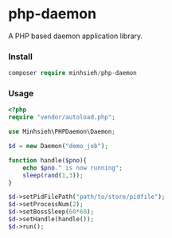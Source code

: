php-daemon
=======================

A PHP based daemon application library.

### Install

```php
composer require minhsieh/php-daemon
```


### Usage

```php
<?php
require "vendor/autoload.php";

use Minhsieh\PHPDaemon\Daemon;

$d = new Daemon("demo_job");

function handle($pno){
    echo $pno." is now running";
    sleep(rand(1,3));
}

$d->setPidFilePath("path/to/store/pidfile");
$d->setProcessNum(2);
$d->setBossSleep(60*60);
$d->setHandle(handle());
$d->run();
```
